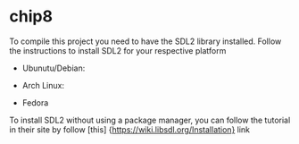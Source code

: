 # chip8

To compile this project you need to have the SDL2 library installed. Follow the 
instructions to install SDL2 for your respective platform

- Ubunutu/Debian:

- Arch Linux:

- Fedora

To install SDL2 without using a package manager, you can follow the tutorial in
their site by follow [this] {https://wiki.libsdl.org/Installation} link
    
